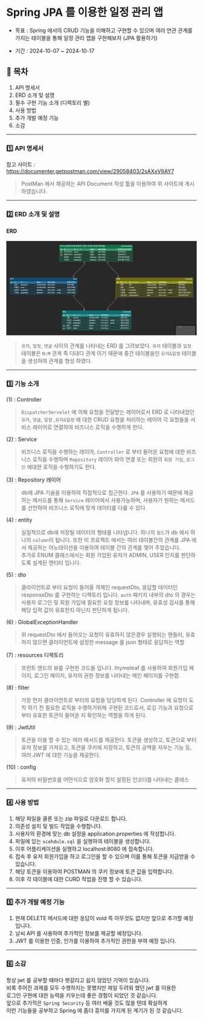 
# Spring JPA 를 이용한 일정 관리 앱

* 목표 : Spring 에서의 CRUD 기능을 이해하고 구현할 수 있으며 여러 연관 관계를 
가지는 테이블을 통해 일정 관리 앱을 구현해보자 (JPA 활용하기)


* 기간 : 2024-10-07 ~ 2024-10-17
## 📄 목차
1) API 명세서
2) ERD 소개 및 설명 
3) 필수 구현 기능 소개 (디렉토리 별)
4) 사용 방법
5) 추가 개발 예정 기능
6) 소감


---

### 1️⃣ API 명세서

참고 사이트 : https://documenter.getpostman.com/view/29058403/2sAXxV6AY7

> PostMan 에서 제공하는 API Document 작성 툴을 이용하여 위 사이트에 게시하였습니다.

---

### 2️⃣ ERD 소개 및 설명

#### ERD
![img.png](img.png)

> `유저`, `일정`, `댓글` 사이의 관계를 나타내는 ERD 를 그려보았다.
> `유저` 테이블과 `일정` 테이블은 `N:M` 관계 즉 다대다 관계 이기 때문에 
> 중간 테이블을인 `유저&일정` 테이블을 생성하여 관계를 형성 하였다.

---

### 3️⃣ 기능 소개 

(1) : Controller 
> `DispatcherServelet` 에 의해 요청을 전달받는 레이어로서 ERD 로 나타내었던
> `유저`, `댓글`, `일정` ,`유저&일정` 에 대한 CRUD 요청을 처리하는 레이어
> 각 요청들을 서비스 레이어로 연결하여 비즈니스 로직을 수행하게 한다.

(2) : Service 
> 비즈니스 로직을 수행하는 레이어, `Controller` 로 부터 들어온 요청에 대한
> 비즈니스 로직을 수행하며 `Repository` 레이어 와의 연결 또는 
> 회원의 `회원 가입`, `로그인` 에대한 로직을 수행하기도 한다.

(3) : Repository 레이어
> db에 JPA 기술을 이용하여 직접적으로 접근한다. `JPA` 를 사용하기 때문에
> 제공하는 메서드를 통해 `Service` 레이어에서 사용가능하며, 
> 사용자가 원하는 메서드를 선언하여 비즈니스 로직에 맞게 데이터를 다룰 수 있다.

(4) : entity
> 실질적으로 db에 저장될 데이터의 형태를 나타냅니다. 하나의 `필드`가 db 에서 하나의 `column`이 됩니다.
> 또한 이 프로젝트 에서는 여러 테이블간의 관계를 JPA 에서 제공하는 어노테이션을 이용하여
> 테이블 간의 관계를 맺어 주었습니다.
> <br> 추가로 ENUM 클래스에서는 회원 가입된 유저가 ADMIN, USER 인지를 판단하도록
> 설계된 엔티티 입니다.

(5) : dto
> 클라이언트로 부터 요청이 들어올 객체인 requestDto, 응답할 데이터인 responseDto
> 를 구현하는 디렉토리 입니다. `auth` 패키지 내부의 dto 의 경우는 사용자 로그인
> 및 회원 가입에 필요한 요청 정보를 나타내며, 유효성 검사를 통해 해당 입력 값이
> 유효한지 아닌지 판단하게 됩니다.


(6) : GlobalExceptionHandler
> 위 requestDto 에서 들어오는 요청이 유효하지 않은경우 실행되는 핸들러,
> 유효하지 않으면 클라이언트에 설정한 message 를 json 형태로 응답하는 역할


(7) : resources 디렉토리
> 프런트 엔드의 뷰를 구현한 코드들 입니다. thymeleaf 를 사용하여 회원가입 페이지, 로그인 페이지,
> 유저의 권한 정보를 나타내는 메인 페이지를 구현함.

(8) : filter 
> 가장 먼저 클라이언트로 부터의 요청을 담당하게 된다. Controller 에 요청이 도착 하기 전
> 필요한 로직을 수행하기위해 구현된 코드로서, 로깅 기능과 요청으로부터 유효한
> 토큰이 들어온 지 확인하는 역할을 하게 된다.

(9) : JwtUtil
> 토큰을 이용 할 수 있는 여러 메서드를 제공한다. 
> 토큰을 생성하고, 토큰으로 부터 유저 정보를 가져오고, 토큰을 쿠키에 저장하고, 
> 토큰의 공백을 지우는 기능 등, 여러 JWT 에 대한 기능을 제공한다.


(10) : config
> 유저의 비밀번호를 어떤식으로 암호화 할지 설정된 인코더를 나타내는 클래스

---

### 4️⃣ 사용 방법
1. 해당 파일을 클론 또는 zip 파일로 다운로드 합니다.
2. 의존성 설치 및 빌드 작업을 수행합니다.
3. 사용자의 환경에 맞는 db 설정을 application.properties 에 작성합니다.
4. 파일에 있는 `scehdule.sql` 을 실행하여 테이블을 생성합니다.
5. 이후 어플리케이션을 실행하고 localhost:8080 에 접속합니다.
6. 접속 후 유저 회원가입을 하고 로그인을 할 수 있으며 이를 통해 토큰을 지급받을 수 있습니다.
7. 해당 토큰을 이용하여 POSTMAN 의 쿠키 정보에 토큰 값을 입력합니다.
8. 이후 각 테이블에 대한 CURD 작업을 진행 할 수 있습니다.

---

### 5️⃣ 추가 개발 예정 기능
1) 현재 DELETE 메서드에 대한 응답이 void 즉 아무것도 없지만 앞으로
추가할 예정입니다.
2) 날씨 API 를 사용하여 추가적인 정보를 제공할 예정입니다.
3) JWT 를 이용한 인증, 인가를 이용하여 추가적인 권한을 부여 예정 입니다.


---

### 6️⃣ 소감
항상 jwt 를 공부할 때마다 햇갈리고 쉽지 않았던 기억이 있습니다.<br>
비록 주어진 과제를 모두 수행하지는 못했지만 제일 두려워 했던 jwt 를 이용한 <br>
로그인 구현에 대한 능력을 키우는데 좋은 경험이 되었던 것 같습니다.<br>
앞으로 추가적은 `Spring Security` 등 여러 배울 것도 많을 텐데 확실하게 <br>
이런 기능들을 공부하고 Spring 에 좀더 흥미를 가지게 된 계기가 된 것 같습니다.

